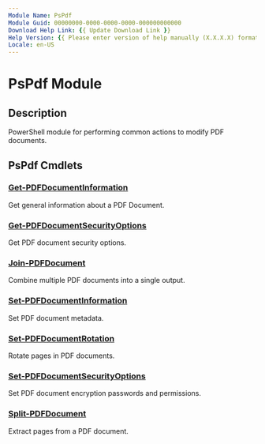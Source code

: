 ```yaml
---
Module Name: PsPdf
Module Guid: 00000000-0000-0000-0000-000000000000
Download Help Link: {{ Update Download Link }}
Help Version: {{ Please enter version of help manually (X.X.X.X) format }}
Locale: en-US
---
```


# PsPdf Module
## Description
PowerShell module for performing common actions to modify PDF documents.

## PsPdf Cmdlets
### [Get-PDFDocumentInformation](Get-PDFDocumentInformation.md)
Get general information about a PDF Document.

### [Get-PDFDocumentSecurityOptions](Get-PDFDocumentSecurityOptions.md)
Get PDF document security options.

### [Join-PDFDocument](Join-PDFDocument.md)
Combine multiple PDF documents into a single output.

### [Set-PDFDocumentInformation](Set-PDFDocumentInformation.md)
Set PDF document metadata.

### [Set-PDFDocumentRotation](Set-PDFDocumentRotation.md)
Rotate pages in PDF documents.

### [Set-PDFDocumentSecurityOptions](Set-PDFDocumentSecurityOptions.md)
Set PDF document encryption passwords and permissions.

### [Split-PDFDocument](Split-PDFDocument.md)
Extract pages from a PDF document.


